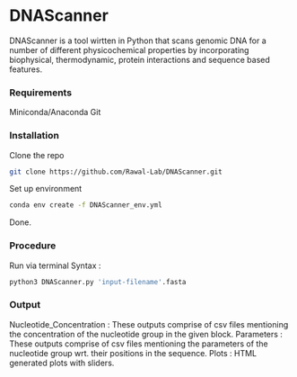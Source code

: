 # DNAScanner
DNAScanner is a tool wirtten in Python that scans genomic DNA for a number of different physicochemical properties by incorporating biophysical, thermodynamic, protein interactions and sequence based features.

### Requirements
Miniconda/Anaconda
Git

### Installation
Clone the repo

```bash
git clone https://github.com/Rawal-Lab/DNAScanner.git
```

Set up environment 

```bash
conda env create -f DNAScanner_env.yml
```
Done.

### Procedure 
Run via terminal
Syntax : 

```bash
python3 DNAScanner.py 'input-filename'.fasta
```

### Output
Nucleotide_Concentration : These outputs comprise of csv files mentioning the concentration of the nucleotide group in the given block.
Parameters : These outputs comprise of csv files mentioning the parameters of the nucleotide group wrt. their positions in the sequence.
Plots : HTML generated plots with sliders.  
